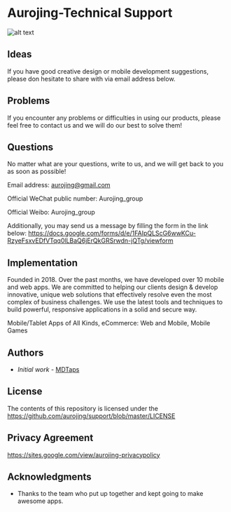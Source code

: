 # Aurojing-Technical Support

![alt text](https://conquestimaging.com/wp-content/uploads/2018/03/24-7-tech-support-active-300x273.png)


## Ideas
If you have good creative design or mobile development suggestions, please don hesitate to share with via email address below.


## Problems
If you encounter any problems or difficulties in using our products, please feel free to contact us and we will do our best to solve them!


## Questions
No matter what are your questions, write to us, and we will get back to you as soon as possible!


Email address: aurojing@gmail.com

Official WeChat public number: Aurojing_group

Official Weibo: Aurojing_group

Additionally, you may send us a message by filling the form in the link below: https://docs.google.com/forms/d/e/1FAIpQLScG6wwKCu-RzyeFsxvEDfVTqq0lLBaQ6jErQkGRSrwdn-jQTg/viewform


## Implementation
Founded in 2018. Over the past months, we have developed over 10 mobile and web apps. We are committed to helping our clients design & develop innovative, unique web solutions that effectively resolve even the most complex of business challenges. We use the latest tools and techniques to build powerful, responsive applications in a solid and secure way.

Mobile/Tablet Apps of All Kinds, eCommerce: Web and Mobile, Mobile Games


## Authors
 - *Initial work* - [MDTaps](https://github.com/aurojing)

## License

The contents of this repository is licensed under the https://github.com/aurojing/support/blob/master/LICENSE

## Privacy Agreement
https://sites.google.com/view/aurojing-privacypolicy

## Acknowledgments

* Thanks to the team who put up together and kept going to make awesome apps. 





